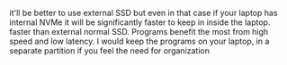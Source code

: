 it'll be better to use external SSD but even in that case if your laptop has internal NVMe it will be significantly faster to keep in inside the laptop. faster than external normal SSD. Programs benefit the most from high speed and low latency. I would keep the programs on your laptop, in a separate partition if you feel the need for organization
